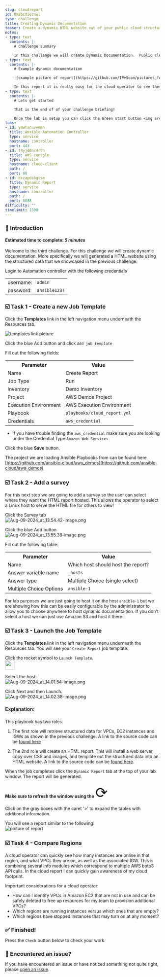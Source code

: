 ```yaml
---
slug: cloudreport
id: 0m2bcdieznwl
type: challenge
title: Creating Dynamic Documentation
teaser: Create a dynamic HTML website out of your public cloud structured data
notes:
- type: text
  contents: |-
    # Challenge summary

    In this challenge we will create Dynamic Documentation.  Public cloud enviornments are often being used by many different teams and invidiuals.  By using automation we can quickly get a 'lay of the land' and then generate easy-to-read HTML, markdown, CSV files or whatever our team requires.  Specifically in this challenge we will create an HTML website from some pre-made Ansible roles.
- type: text
  contents: |-
    # Example dynamic documentation

    ![example picture of report](https://github.com/IPvSean/pictures_for_github/blob/master/big_cloud_report.png?raw=true)

    In this report it is really easy for the cloud operator to see there is several VPCs that are empty (containing no instances) that could be retired.
- type: text
  contents: |-
    # Lets get started

    That is the end of of your challenge briefing!

    Once the lab is setup you can click the Green start button <img src="https://github.com/IPvSean/pictures_for_github/blob/master/start_button.png?raw=true" width="100px" align="left"> in the bottom right corner of this window.
tabs:
- id: ymwtxnuvvmmn
  title: Ansible Automation Controller
  type: service
  hostname: controller
  port: 443
- id: t4yjd0nc4r9n
  title: AWS console
  type: service
  hostname: cloud-client
  path: /
  port: 80
- id: dczapdobgtsm
  title: Dynamic Report
  type: service
  hostname: controller
  path: /
  port: 8088
difficulty: ""
timelimit: 1500
---
```

👋 Introduction
===
#### Estimated time to complete: *5 minutes*<p>
Welcome to the third challenge.  For this challenge we will create dynamic documentation.  More specifically we will generated a HTML website using the structured data that we showcased in the previous challenge.

Login to Automation controller with the following credentials

<table>
<tr>
<td>username:</td>
<td><code>admin</code></td>
</tr>
<tr>
<td>password:</td>
<td><code>ansible123!</code></td>
</tr>
</table>

☑️ Task 1 - Create a new Job Template
===

Click the **Templates** link in the left navigation menu underneath the Resources tab.

![templates link picture](https://github.com/IPvSean/pictures_for_github/blob/master/job_templates.png?raw=true)

Click the blue Add button and click `Add job template`

Fill out the following fields:

<table>
<tr><th>Parameter</th><th>Value</th>
</tr>
<tr><td>Name</td><td>Create Report</td>
<tr><td>Job Type</td><td>Run</td>
<tr><td>Inventory</td><td>Demo Inventory</td>
<tr><td>Project</td><td>AWS Demos Project</td>
<tr><td>Execution Environment</td><td>AWS Execution Environment</td>
<tr><td>Playbook</td><td><code>playbooks/cloud_report.yml</code></td>
<tr><td>Credentials</td><td><code>aws_credential</code></td>
</table>

* If you have trouble finding the `aws_credential` make sure you are looking under the Credential Type `Amazon Web Services`

Click the blue **Save** button.

The project we are loading Ansible Playbooks from can be found here [https://github.com/ansible-cloud/aws_demos](https://github.com/ansible-cloud/aws_demos)

☑️ Task 2 - Add a survey
===

For this next step we are going to add a survey so the user can select where they want the HTML report hosted.  This allows the operator to select a Linux host to serve the HTML file for others to view!

Click the Survey tab ![Aug-09-2024_at_13.54.42-image.png](../assets/Aug-09-2024_at_13.54.42-image.png)

Click the blue Add button ![Aug-09-2024_at_13.55.38-image.png](../assets/Aug-09-2024_at_13.55.38-image.png)

Fill out the following table:
<table>
<tr><th>Parameter</th><th>Value</th>
</tr>
<tr><td>Name</td><td>Which host should host the report?</td>
	<tr><td>Answer variable name </td><td><code>_hosts</code></td>
<tr><td>Answer type</td><td>Multiple Choice (single select)</td>
	<tr><td>Multiple Choice Options</td><td><code>ansible-1</code></td>
</table>

For lab purposes we are just going to host it on the host <code>ansible-1</code> but we are showing how this can be easily configurable by the administrator to allow you to choose anywhere to host dynamic documentaition.  If you don't select a host we can just use Amazon S3 and host it there.

☑️ Task 3 - Launch the Job Template
===

Click the **Templates** link in the left navigation menu underneath the Resources tab.  You will see your `Create Report` job template.

Click the rocket symbol to `Launch Template`.
<img src="https://github.com/IPvSean/pictures_for_github/blob/master/launch_job.png?raw=true" style="width: 30px;margin-left:0px">

Select the host:
![Aug-09-2024_at_14.01.54-image.png](../assets/Aug-09-2024_at_14.01.54-image.png)

Click Next and then Launch.
![Aug-09-2024_at_14.02.38-image.png](../assets/Aug-09-2024_at_14.02.38-image.png)

## Explanation:
##
This playbook has two roles.

1. The first role will retrieve structured data for VPCs, EC2 instances and IGWs as shown in the previous challenge.  A link to the source code can be [found here](https://github.com/ansible-cloud/aws_demos/tree/master/roles/retrieve_info)

2. The 2nd role will create an HTML report.  This will install a web server, copy over CSS and images, and template out the structured data into an HTML website.  A link to the source code can be [found here](https://github.com/ansible-cloud/aws_demos/tree/master/roles/build_report).

When the job completes click the `Dynamic Report` tab at the top of your lab window.  The report will be generated.

**Make sure to refresh the window using the** <font size="14px">⟳</font>

Click on the gray boxes with the caret '>' to expand the tables with additional information.

You will see a report similar to the following:
![picture of report](https://github.com/IPvSean/pictures_for_github/blob/master/cloud_report.png?raw=true)


☑️ Task 4 - Compare Regions
===

A cloud operator can quickly see how many instances are online in that region, and what VPCs they are on, as well as the associated IGW.  This is combining several info modules which correspond to multiple AWS boto3 API calls.  In the cloud report I can quickly gain awareness of my cloud footprint.

Important considerations for a cloud operator:

- How can I identify VPCs in Amazon EC2 that are not in use and can be safely deleted to free up resources for my team to provision additional VPCs?
- Which regions are running instances versus which ones that are empty?
- Which regions have stopped instances that may turn on at any moment?


✅ Finished!
===
Press the `Check` button below to check your work.

🐛 Encountered an issue?
====

If you have encountered an issue or have noticed something not quite right, please [open an issue](https://github.com/ansible/instruqt/issues/new?title=Issue+with+Ansible+Hybrid+Cloud+Automation+-+Infrastructure+visibility&assignees=ipvsean).

<style type="text/css" rel="stylesheet">
  .lightbox {
    display: none;
    position: fixed;
    justify-content: center;
    align-items: center;
    z-index: 999;
    top: 0;
    left: 0;
    right: 0;
    bottom: 0;
    padding: 1rem;
    background: rgba(0, 0, 0, 0.8);
    margin-left: auto;
    margin-right: auto;
    margin-top: auto;
    margin-bottom: auto;
  }
  .lightbox:target {
    display: flex;
  }
  .lightbox img {
    /* max-height: 100% */
    max-width: 60%;
    max-height: 60%;
  }
  img {
    display: block;
    margin-left: auto;
    margin-right: auto;
  }
  h1 {
    font-size: 18px;
  }
    h2 {
    font-size: 16px;
    font-weight: 600
  }
    h3 {
    font-size: 14px;
    font-weight: 600
  }
  p span {
    font-size: 14px;
  }
  ul li span {
    font-size: 14px
  }
</style>
